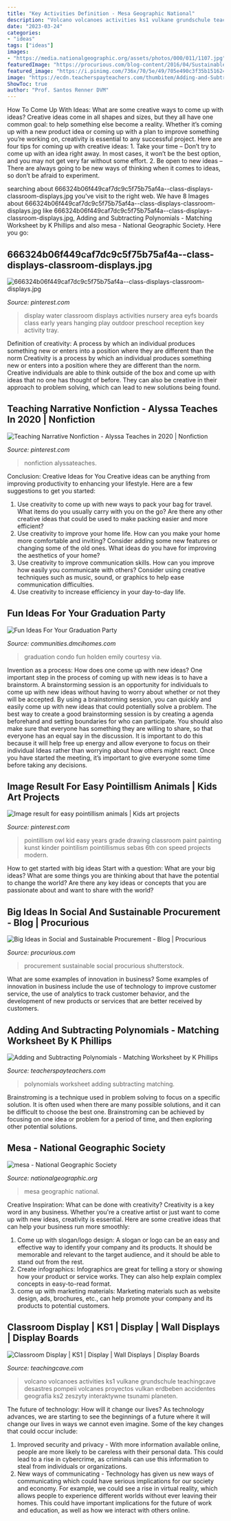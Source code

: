 ```yaml
---
title: "Key Activities Definition - Mesa Geographic National"
description: "Volcano volcanoes activities ks1 vulkane grundschule teachingcave desastres pompeii volcanes proyectos vulkan erdbeben accidentes geografía ks2 zeszyty interaktywne tsunami planeten"
date: "2023-03-24"
categories:
- "ideas"
tags: ["ideas"]
images:
- "https://media.nationalgeographic.org/assets/photos/000/011/1107.jpg"
featuredImage: "https://procurious.com/blog-content/2016/04/Sustainable-Procurement.jpg"
featured_image: "https://i.pinimg.com/736x/70/5e/49/705e490c3f35b15162484baf35eea20a.jpg"
image: "https://ecdn.teacherspayteachers.com/thumbitem/Adding-and-Subtracting-Polynomials-Matching-Worksheet-095557100-1372355332-1500873676/original-746235-1.jpg"
ShowToc: true
author: "Prof. Santos Renner DVM"
---
```



How To Come Up With Ideas: What are some creative ways to come up with ideas?
Creative ideas come in all shapes and sizes, but they all have one common goal: to help something else become a reality. Whether it’s coming up with a new product idea or coming up with a plan to improve something you’re working on, creativity is essential to any successful project. Here are four tips for coming up with creative ideas: 1. Take your time – Don’t try to come up with an idea right away. In most cases, it won’t be the best option, and you may not get very far without some effort. 2. Be open to new ideas – There are always going to be new ways of thinking when it comes to ideas, so don’t be afraid to experiment. 
	

		
searching about 666324b06f449caf7dc9c5f75b75af4a--class-displays-classroom-displays.jpg you've visit to the right web. We have 8 Images about 666324b06f449caf7dc9c5f75b75af4a--class-displays-classroom-displays.jpg like 666324b06f449caf7dc9c5f75b75af4a--class-displays-classroom-displays.jpg, Adding and Subtracting Polynomials - Matching Worksheet by K Phillips and also mesa - National Geographic Society. Here you go:
		
    
## 666324b06f449caf7dc9c5f75b75af4a--class-displays-classroom-displays.jpg

<img loading=lazy src="https://i.pinimg.com/736x/24/17/03/241703c5d5b5f8c158b1d6522f37d839.jpg" onerror="this.onerror=null;this.src='https://tse2.mm.bing.net/th?id=OIP.uYHYiUp05c-TqsUC7_9s9wHaKG&amp;pid=15.1';" alt="666324b06f449caf7dc9c5f75b75af4a--class-displays-classroom-displays.jpg">

_Source: pinterest.com_

>display water classroom displays activities nursery area eyfs boards class early years hanging play outdoor preschool reception key activity tray. 

	

Definition of creativity: A process by which an individual produces something new or enters into a position where they are different than the norm
Creativity is a process by which an individual produces something new or enters into a position where they are different than the norm. Creative individuals are able to think outside of the box and come up with ideas that no one has thought of before. They can also be creative in their approach to problem solving, which can lead to new solutions being found.

    
## Teaching Narrative Nonfiction - Alyssa Teaches In 2020 | Nonfiction

<img loading=lazy src="https://i.pinimg.com/736x/16/7c/70/167c70644a5617c2a0c0aed8bdcab420.jpg" onerror="this.onerror=null;this.src='https://tse4.mm.bing.net/th?id=OIP.z3NgIgFmylErGBsXdv9V9AHaLG&amp;pid=15.1';" alt="Teaching Narrative Nonfiction - Alyssa Teaches in 2020 | Nonfiction">

_Source: pinterest.com_

>nonfiction alyssateaches. 

	

Conclusion: Creative Ideas for You
Creative ideas can be anything from improving productivity to enhancing your lifestyle. Here are a few suggestions to get you started: 
1. Use creativity to come up with new ways to pack your bag for travel. What items do you usually carry with you on the go? Are there any other creative ideas that could be used to make packing easier and more efficient?
2. Use creativity to improve your home life. How can you make your home more comfortable and inviting? Consider adding some new features or changing some of the old ones. What ideas do you have for improving the aesthetics of your home? 
3. Use creativity to improve communication skills. How can you improve how easily you communicate with others? Consider using creative techniques such as music, sound, or graphics to help ease communication difficulties.
4. Use creativity to increase efficiency in your day-to-day life.

    
## Fun Ideas For Your Graduation Party

<img loading=lazy src="https://communities.dmcihomes.com/wp-content/uploads/2015/03/condo-graduation-design.jpg" onerror="this.onerror=null;this.src='https://tse4.mm.bing.net/th?id=OIP.tv1kmQZHZhi6KhMMnG19SQHaLH&amp;pid=15.1';" alt="Fun Ideas For Your Graduation Party">

_Source: communities.dmcihomes.com_

>graduation condo fun holden emily courtesy via. 

	

Invention as a process: How does one come up with new ideas?
One important step in the process of coming up with new ideas is to have a brainstorm. A brainstorming session is an opportunity for individuals to come up with new ideas without having to worry about whether or not they will be accepted. By using a brainstorming session, you can quickly and easily come up with new ideas that could potentially solve a problem. 
The best way to create a good brainstorming session is by creating a agenda beforehand and setting boundaries for who can participate. You should also make sure that everyone has something they are willing to share, so that everyone has an equal say in the discussion. It is important to do this because it will help free up energy and allow everyone to focus on their individual Ideas rather than worrying about how others might react. Once you have started the meeting, it’s important to give everyone some time before taking any decisions.

    
## Image Result For Easy Pointillism Animals | Kids Art Projects

<img loading=lazy src="https://i.pinimg.com/736x/70/5e/49/705e490c3f35b15162484baf35eea20a.jpg" onerror="this.onerror=null;this.src='https://tse4.mm.bing.net/th?id=OIP.9Q1Dvlamw3TLAc8mVaNX0AHaJ4&amp;pid=15.1';" alt="Image result for easy pointillism animals | Kids art projects">

_Source: pinterest.com_

>pointillism owl kid easy years grade drawing classroom paint painting kunst kinder pointilism pointillismus sebas 6th con speed projects modern. 

	

How to get started with big ideas
Start with a question: What are your big ideas? 
What are some things you are thinking about that have the potential to change the world? Are there any key ideas or concepts that you are passionate about and want to share with the world?

    
## Big Ideas In Social And Sustainable Procurement - Blog | Procurious

<img loading=lazy src="https://procurious.com/blog-content/2016/04/Sustainable-Procurement.jpg" onerror="this.onerror=null;this.src='https://tse3.mm.bing.net/th?id=OIP.29ohbmcwXChCqtWQnarbfgHaFE&amp;pid=15.1';" alt="Big Ideas in Social and Sustainable Procurement - Blog | Procurious">

_Source: procurious.com_

>procurement sustainable social procurious shutterstock. 

	

What are some examples of innovation in business?
Some examples of innovation in business include the use of technology to improve customer service, the use of analytics to track customer behavior, and the development of new products or services that are better received by customers.

    
## Adding And Subtracting Polynomials - Matching Worksheet By K Phillips

<img loading=lazy src="https://ecdn.teacherspayteachers.com/thumbitem/Adding-and-Subtracting-Polynomials-Matching-Worksheet-095557100-1372355332-1500873676/original-746235-1.jpg" onerror="this.onerror=null;this.src='https://tse3.mm.bing.net/th?id=OIP.hmHNZv1hFUvJ6k7iOF_x9wAAAA&amp;pid=15.1';" alt="Adding and Subtracting Polynomials - Matching Worksheet by K Phillips">

_Source: teacherspayteachers.com_

>polynomials worksheet adding subtracting matching. 

	

Brainstroming is a technique used in problem solving to focus on a specific solution. It is often used when there are many possible solutions, and it can be difficult to choose the best one. Brainstroming can be achieved by focusing on one idea or problem for a period of time, and then exploring other potential solutions.

    
## Mesa - National Geographic Society

<img loading=lazy src="https://media.nationalgeographic.org/assets/photos/000/011/1107.jpg" onerror="this.onerror=null;this.src='https://tse2.mm.bing.net/th?id=OIP.sh4dvaJDjChiFpW2rtqrDgHaFj&amp;pid=15.1';" alt="mesa - National Geographic Society">

_Source: nationalgeographic.org_

>mesa geographic national. 

	

Creative Inspiration: What can be done with creativity?
Creativity is a key word in any business. Whether you're a creative artist or just want to come up with new ideas, creativity is essential. Here are some creative ideas that can help your business run more smoothly: 
1. Come up with slogan/logo design: A slogan or logo can be an easy and effective way to identify your company and its products. It should be memorable and relevant to the target audience, and it should be able to stand out from the rest. 
2. Create infographics: Infographics are great for telling a story or showing how your product or service works. They can also help explain complex concepts in easy-to-read format. 
3. come up with marketing materials: Marketing materials such as website design, ads, brochures, etc., can help promote your company and its products to potential customers.

    
## Classroom Display | KS1 | Display | Wall Displays | Display Boards

<img loading=lazy src="https://www.teachingcave.com/wp-content/uploads/2013/10/Volcanoes.jpg" onerror="this.onerror=null;this.src='https://tse2.mm.bing.net/th?id=OIP.9BjzYoojdNQNSxkmrZVVQgHaJ3&amp;pid=15.1';" alt="Classroom Display | KS1 | Display | Wall Displays | Display Boards">

_Source: teachingcave.com_

>volcano volcanoes activities ks1 vulkane grundschule teachingcave desastres pompeii volcanes proyectos vulkan erdbeben accidentes geografía ks2 zeszyty interaktywne tsunami planeten. 

	

The future of technology: How will it change our lives?
As technology advances, we are starting to see the beginnings of a future where it will change our lives in ways we cannot even imagine. Some of the key changes that could occur include: 
1. Improved security and privacy - With more information available online, people are more likely to be careless with their personal data. This could lead to a rise in cybercrime, as criminals can use this information to steal from individuals or organizations. 
2. New ways of communicating - Technology has given us new ways of communicating which could have serious implications for our society and economy. For example, we could see a rise in virtual reality, which allows people to experience different worlds without ever leaving their homes. This could have important implications for the future of work and education, as well as how we interact with others online. 

